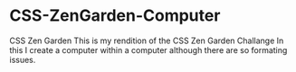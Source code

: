 # CSS-ZenGarden-Computer
CSS Zen Garden
This is my rendition of the CSS Zen Garden Challange
In this I create a computer within a computer although there are so formating issues. 

